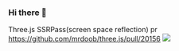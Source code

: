 ### Hi there 👋

<!--
**gonnavis/gonnavis** is a ✨ _special_ ✨ repository because its `README.md` (this file) appears on your GitHub profile.

Here are some ideas to get you started:

- 🔭 I’m currently working on ...
- 🌱 I’m currently learning ...
- 👯 I’m looking to collaborate on ...
- 🤔 I’m looking for help with ...
- 💬 Ask me about ...
- 📫 How to reach me: ...
- 😄 Pronouns: ...
- ⚡ Fun fact: ...
-->

Three.js SSRPass(screen space reflection) pr https://github.com/mrdoob/three.js/pull/20156
<img src="https://user-images.githubusercontent.com/10785634/91251043-19f34600-e78d-11ea-83fc-cdf5947e5afe.png"/>
